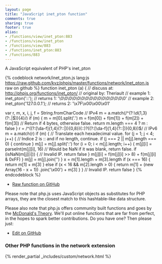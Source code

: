 ```yaml
---
layout: page
title: "JavaScript inet_pton function"
comments: true
sharing: true
footer: true
alias:
- /functions/view/inet_pton:883
- /functions/view/inet_pton
- /functions/view/883
- /functions/inet_pton:883
- /functions/883
---
```

<!-- Generated by Rakefile:build -->
A JavaScript equivalent of PHP's inet_pton

{% codeblock network/inet_pton.js lang:js https://raw.github.com/kvz/phpjs/master/functions/network/inet_pton.js raw on github %}
function inet_pton (a) {
  //  discuss at: http://phpjs.org/functions/inet_pton/
  // original by: Theriault
  //   example 1: inet_pton('::');
  //   returns 1: '\0\0\0\0\0\0\0\0\0\0\0\0\0\0\0\0'
  //   example 2: inet_pton('127.0.0.1');
  //   returns 2: '\x7F\x00\x00\x01'

  var r, m, x, i, j, f = String.fromCharCode
  // IPv4
  m = a.match(/^(?:\d{1,3}(?:\.|$)){4}/)
  if (m) {
    m = m[0].split('.')
    m = f(m[0]) + f(m[1]) + f(m[2]) + f(m[3])
    // Return if 4 bytes, otherwise false.
    return m.length === 4 ? m : false
  }
  r = /^((?:[\da-f]{1,4}(?::|)){0,8})(::)?((?:[\da-f]{1,4}(?::|)){0,8})$/
  // IPv6
  m = a.match(r)
  if (m) {
    // Translate each hexadecimal value.
    for (j = 1; j < 4; j++) {
      // Indice 2 is :: and if no length, continue.
      if (j === 2 || m[j].length === 0) {
        continue
      }
      m[j] = m[j].split(':')
      for (i = 0; i < m[j].length; i++) {
        m[j][i] = parseInt(m[j][i], 16)
        // Would be NaN if it was blank, return false.
        if (isNaN(m[j][i])) {
          // Invalid IP.
          return false
        }
        m[j][i] = f(m[j][i] >> 8) + f(m[j][i] & 0xFF)
      }
      m[j] = m[j].join('')
    }
    x = m[1].length + m[3].length
    if (x === 16) {
      return m[1] + m[3]
    } else if (x < 16 && m[2].length > 0) {
      return m[1] + (new Array(16 - x + 1))
        .join('\x00') + m[3]
    }
  }
  // Invalid IP.
  return false
}
{% endcodeblock %}

 - [Raw function on GitHub](https://github.com/kvz/phpjs/blob/master/functions/network/inet_pton.js)

Please note that php.js uses JavaScript objects as substitutes for PHP arrays, they are 
the closest match to this hashtable-like data structure. 

Please also note that php.js offers community built functions and goes by the 
[McDonald's Theory](https://medium.com/what-i-learned-building/9216e1c9da7d). We'll put online 
functions that are far from perfect, in the hopes to spark better contributions. 
Do you have one? Then please just: 

 - [Edit on GitHub](https://github.com/kvz/phpjs/edit/master/functions/network/inet_pton.js)


### Other PHP functions in the network extension
{% render_partial _includes/custom/network.html %}
